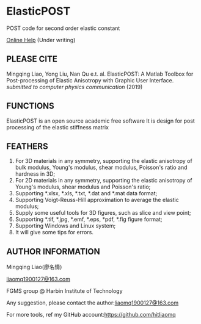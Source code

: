 # ElasticPOST
 POST code for second order elastic constant

[Online Help](https://elasticpost.readthedocs.io/) (Under writing)

## PLEASE CITE

Mingqing Liao, Yong Liu, Nan Qu e.t. al. ElasticPOST: A Matlab Toolbox for Post-processing of Elastic Anisotropy with Graphic User Interface. *submitted to computer physics communication* (2019)

## FUNCTIONS

ElasticPOST is an open source academic free software
It is design for post processing of the elastic stiffness matrix

## FEATHERS
1. For 3D materials in any symmetry, supporting the elastic anisotropy of bulk modulus, Young's modulus, shear modulus, Poisson's ratio and hardness in 3D;
2. For 2D materials in any symmetry, supporting the elastic anisotropy of Young's modulus, shear modulus and Poisson's ratio;
3. Supporting *.xlsx, *.xls, *.txt, *.dat and *.mat data format;
4. Supporting Voigt-Reuss-Hill approximation to average the elastic modulus;
5. Supply some useful tools for 3D figures, such as slice and view point;
6. Supporting *.tif, *.jpg, *.emf, *.eps, *pdf, *.fig figure format;
7. Supporting Windows and Linux system;
8. It will give some tips for errors.

## AUTHOR INFORMATION
Mingqing Liao(廖名情)

liaomq1900127@163.com

FGMS group @ Harbin Institute of Technology

Any suggestion, please contact the author:liaomq1900127@163.com

For more tools, ref my GitHub account:https://github.com/hitliaomq